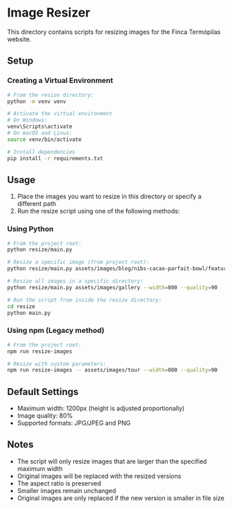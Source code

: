 # Image Resizer

This directory contains scripts for resizing images for the Finca Termópilas website.

## Setup

### Creating a Virtual Environment

```bash
# From the resize directory:
python -m venv venv

# Activate the virtual environment
# On Windows:
venv\Scripts\activate
# On macOS and Linux:
source venv/bin/activate

# Install dependencies
pip install -r requirements.txt
```

## Usage

1. Place the images you want to resize in this directory or specify a different path
2. Run the resize script using one of the following methods:

### Using Python

```bash
# From the project root:
python resize/main.py

# Resize a specific image (from project root):
python resize/main.py assets/images/blog/nibs-cacao-parfait-bowl/featured-image.jpg --width=400 --quality=50

# Resize all images in a specific directory:
python resize/main.py assets/images/gallery --width=800 --quality=90

# Run the script from inside the resize directory:
cd resize
python main.py
```

### Using npm (Legacy method)

```bash
# From the project root:
npm run resize-images

# Resize with custom parameters:
npm run resize-images -- assets/images/tour --width=800 --quality=90
```

## Default Settings

- Maximum width: 1200px (height is adjusted proportionally)
- Image quality: 80%
- Supported formats: JPG/JPEG and PNG

## Notes

- The script will only resize images that are larger than the specified maximum width
- Original images will be replaced with the resized versions
- The aspect ratio is preserved
- Smaller images remain unchanged 
- Original images are only replaced if the new version is smaller in file size 